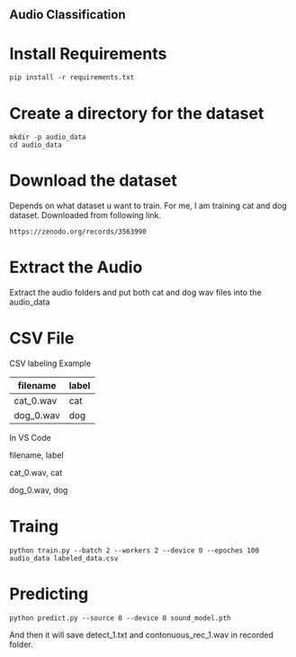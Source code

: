 ## Audio Classification

# Install Requirements
```
pip install -r requirements.txt
```
# Create a directory for the dataset
```
mkdir -p audio_data
cd audio_data
```

# Download the dataset
Depends on what dataset u want to train. For me, I am training cat and dog dataset. Downloaded from following link.
```
https://zenodo.org/records/3563990
```

# Extract the Audio

Extract the audio folders and put both cat and dog wav files into the audio_data

# CSV File

CSV labeling Example

| filename | label |
| --- | --- |
| cat_0.wav | cat |
| dog_0.wav | dog |

In VS Code

filename, label

cat_0.wav, cat

dog_0.wav, dog

# Traing

```
python train.py --batch 2 --workers 2 --device 0 --epoches 100 audio_data labeled_data.csv
```

# Predicting 

```
python predict.py --source 0 --device 0 sound_model.pth
```

And then it will save detect_1.txt and contonuous_rec_1.wav in recorded folder.
